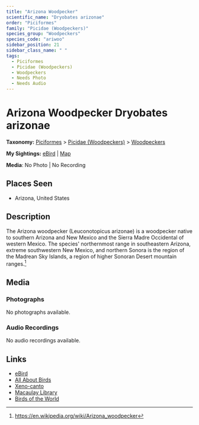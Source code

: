 ```yaml
---
title: "Arizona Woodpecker"
scientific_name: "Dryobates arizonae"
order: "Piciformes"
family: "Picidae (Woodpeckers)"
species_group: "Woodpeckers"
species_code: "ariwoo"
sidebar_position: 21
sidebar_class_name: " "
tags: 
  - Piciformes
  - Picidae (Woodpeckers)
  - Woodpeckers
  - Needs Photo
  - Needs Audio
---
```


# Arizona Woodpecker <span className='sci_name'>Dryobates arizonae</span>

**Taxonomy:** [Piciformes](/tags/piciformes) > [Picidae (Woodpeckers)](/tags/picidae-woodpeckers) > [Woodpeckers](/tags/woodpeckers)

**My Sightings:** [eBird](https://ebird.org/lifelist?r=world&time=life&spp=ariwoo) | [Map](/map?species_code=ariwoo)

**Media**: No Photo | No Recording

## Places Seen

* Arizona, United States

## Description
The Arizona woodpecker (Leuconotopicus arizonae) is a woodpecker native to southern Arizona and New Mexico and the Sierra Madre Occidental of western Mexico. The species' northernmost range in southeastern Arizona, extreme southwestern New Mexico, and northern Sonora is the region of the Madrean Sky Islands, a region of higher Sonoran Desert mountain ranges.[^1]

[^1]: https://en.wikipedia.org/wiki/Arizona_woodpecker

## Media
### Photographs
No photographs available.

### Audio Recordings
No audio recordings available.

## Links
* [eBird](https://ebird.org/species/ariwoo) 
* [All About Birds](https://www.allaboutbirds.org/guide/ariwoo) 
* [Xeno-canto](https://www.xeno-canto.org/species/dryobates-arizonae) 
* [Macaulay Library](https://search.macaulaylibrary.org/catalog?taxonCode=ariwoo&sort=rating_rank_desc)
* [Birds of the World](https://birdsoftheworld.org/bow/species/ariwoo)
